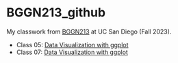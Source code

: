 # BGGN213_github
My classwork from [BGGN213](https://github.com/yuchiahuang/BGGN213_github/) at UC San Diego (Fall 2023).
 - Class 05: [Data Visualization with ggplot](https://github.com/yuchiahuang/BGGN213_github/blob/main/Class%205/Class-5.pdf)
 - Class 07: [Data Visualization with ggplot](https://github.com/yuchiahuang/BGGN213_github/blob/main/Class%205/Class-5.pdf)